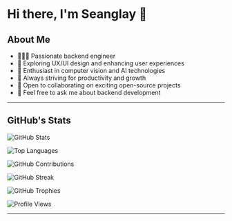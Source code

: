 # Hi there, I'm Seanglay 👋

## About Me

- 👨🏻‍💻 Passionate backend engineer  
- 🌱 Exploring UX/UI design and enhancing user experiences  
- 🤖 Enthusiast in computer vision and AI technologies  
- 🌟 Always striving for productivity and growth  
- 👯 Open to collaborating on exciting open-source projects  
- 💬 Feel free to ask me about backend development

---

## GitHub's Stats

![GitHub Stats](https://github-readme-stats.vercel.app/api?username=RealBinaryGuru&show_icons=true&theme=dark&include_all_commits=true&count_private=true)

![Top Languages](https://github-readme-stats.vercel.app/api/top-langs/?username=RealBinaryGuru&layout=compact&theme=dark&langs_count=10&hide=html,css,scss,blade)

![GitHub Contributions](https://github-readme-activity-graph.vercel.app/graph?username=RealBinaryGuru&theme=github-dark)

![GitHub Streak](https://github-readme-streak-stats.herokuapp.com/?user=RealBinaryGuru&theme=dark)

![GitHub Trophies](https://github-profile-trophy.vercel.app/?username=RealBinaryGuru&theme=darkhub&no-frame=true&margin-w=15)

![Profile Views](https://komarev.com/ghpvc/?username=RealBinaryGuru&color=blueviolet)

---

